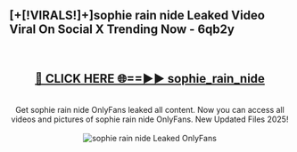 <h2>[+[!VIRALS!]+]sophie rain nide Leaked Video Viral On Social X Trending Now - 6qb2y</h2>
<br>
<div align="center">
<h2><a href="https://libra.edu.pl?sophie_rain_nide" rel="nofollow">🔴 CLICK HERE 🌐==►► sophie_rain_nide</a></h2>
<br>
Get sophie rain nide OnlyFans leaked all content. Now you can access all videos and pictures of sophie rain nide OnlyFans. New Updated Files 2025!
<br>
<br>
<a href="https://libra.edu.pl?sophie_rain_nide" rel="nofollow" data-target="animated-image.originalLink"><img src="https://i.ibb.co.com/WyWwxjT/player-gif2.gif" alt="sophie rain nide Leaked OnlyFans" style="max-width: 100%; display: inline-block;" data-target="animated-image.originalImage"></a>
</div>
<br>